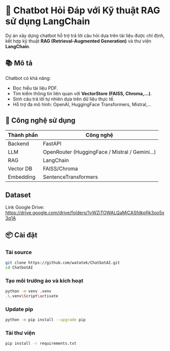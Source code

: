 # 🤖 Chatbot Hỏi Đáp với Kỹ thuật RAG sử dụng LangChain

Dự án xây dựng chatbot hỗ trợ trả lời câu hỏi dựa trên tài liệu được chỉ định, kết hợp kỹ thuật **RAG (Retrieval-Augmented Generation)** và thư viện **LangChain**.

## 📚 Mô tả

Chatbot có khả năng:

- Đọc hiểu tài liệu PDF.
- Tìm kiếm thông tin liên quan với **VectorStore (FAISS, Chroma,...)**.
- Sinh câu trả lời tự nhiên dựa trên dữ liệu thực tế.
- Hỗ trợ đa mô hình: OpenAI, HuggingFace Transformers, Mistral,...

## 🧰 Công nghệ sử dụng

| Thành phần | Công nghệ                                      |
| ---------- | ---------------------------------------------- |
| Backend    | FastAPI                                        |
| LLM        | OpenRouter (HuggingFace / Mistral / Gemini...) |
| RAG        | LangChain                                      |
| Vector DB  | FAISS/Chroma                                |
| Embedding  | SentenceTransformers                           |

## Dataset

Link Google Drive: https://drive.google.com/drive/folders/1vWZiTOWALQaMjCASfdkpfjk3oo5x3q1A

## 📦 Cài đặt

### Tải source

```bash
git clone https://github.com/watatek/ChatbotAI.git
cd ChatbotAI
```

### Tạo môi trường ảo và kích hoạt

```bash
python -m venv .venv
.\.venv\Script\activate
```

### Update pip

```bash
python -m pip install --upgrade pip
```

### Tải thư viện

```bash
pip install -r requirements.txt
```
